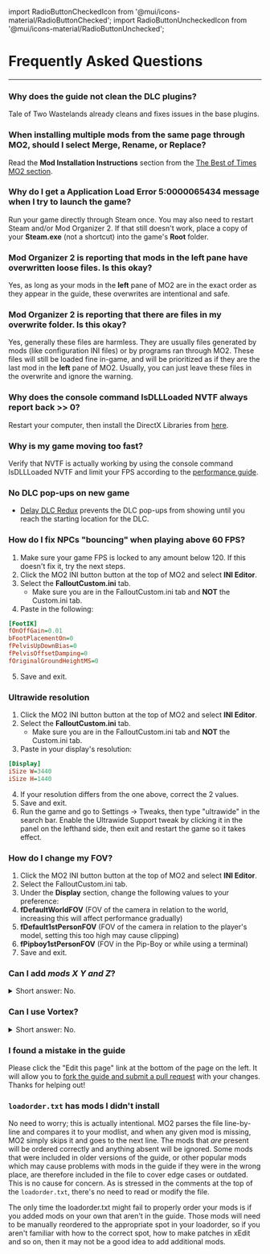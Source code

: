 ﻿import RadioButtonCheckedIcon from '@mui/icons-material/RadioButtonChecked';
import RadioButtonUncheckedIcon from '@mui/icons-material/RadioButtonUnchecked';

# Frequently Asked Questions

---

### Why does the guide not clean the DLC plugins?

Tale of Two Wastelands already cleans and fixes issues in the base plugins.

### When installing multiple mods from the same page through MO2, should I select Merge, Rename, or Replace?

Read the <strong>Mod Installation Instructions</strong> section from the <a href="https://thebestoftimes.moddinglinked.com/mo2.html#installationInstructions" target="_blank">The Best of Times MO2 section</a>.

### Why do I get a Application Load Error 5:0000065434 message when I try to launch the game?

Run your game directly through Steam once. You may also need to restart Steam and/or Mod Organizer 2. If that still doesn't work, place a copy of your <strong>Steam.exe</strong> (not a shortcut) into the game's <strong>Root</strong> folder.

### Mod Organizer 2 is reporting that mods in the left pane have overwritten loose files. Is this okay?

Yes, as long as your mods in the **left** pane of MO2 are in the exact order as they appear in the guide, these overwrites are intentional and safe.

### Mod Organizer 2 is reporting that there are files in my overwrite folder. Is this okay?

Yes, generally these files are harmless. They are usually files generated by mods (like configuration INI files) or by programs ran through MO2. These files will still be loaded fine in-game, and will be prioritized as if they are the last mod in the **left** pane of MO2. Usually, you can just leave these files in the overwrite and ignore the warning.

### Why does the console command IsDLLLoaded NVTF always report back >> 0?

Restart your computer, then install the DirectX Libraries from <a href="https://www.microsoft.com/en-us/download/details.aspx?id=8109" target="_blank">here</a>.

### Why is my game moving too fast?

Verify that NVTF is actually working by using the console command IsDLLLoaded NVTF and limit your FPS according to the <a class="link" href="https://performance.moddinglinked.com" target="_blank">performance guide</a>.

### No DLC pop-ups on new game

- [Delay DLC Redux](gameplay#delay-dlc-redux-ttw) prevents the DLC pop-ups from showing until you reach the starting location for the DLC.

### How do I fix NPCs "bouncing" when playing above 60 FPS?

1. Make sure your game FPS is locked to any amount below 120. If this doesn't fix it, try the next steps.
2. Click the MO2 INI button button at the top of MO2 and select **INI Editor**.
3. Select the **FalloutCustom.ini** tab.
    - Make sure you are in the FalloutCustom.ini tab and **NOT** the Custom.ini tab.
4. Paste in the following:
```ini title="FalloutCustom.ini"
[FootIK]
fOnOffGain=0.01
bFootPlacementOn=0
fPelvisUpDownBias=0
fPelvisOffsetDamping=0
fOriginalGroundHeightMS=0
```
5. Save and exit.

### Ultrawide resolution

1. Click the MO2 INI button button at the top of MO2 and select **INI Editor**.
2. Select the **FalloutCustom.ini** tab.
    - Make sure you are in the FalloutCustom.ini tab and **NOT** the Custom.ini tab.
3. Paste in your display's resolution:
```ini title="FalloutCustom.ini"
[Display]
iSize W=3440
iSize H=1440
```
4. If your resolution differs from the one above, correct the 2 values.
5. Save and exit.
6. Run the game and go to Settings -> Tweaks, then type "ultrawide" in the search bar. Enable the Ultrawide Support tweak by clicking it in the panel on the lefthand side, then exit and restart the game so it takes effect.

### How do I change my FOV?

1. Click the MO2 INI button button at the top of MO2 and select **INI Editor**.
2. Select the FalloutCustom.ini tab.
3. Under the **Display** section, change the following values to your preference:
4. **fDefaultWorldFOV** (FOV of the camera in relation to the world, increasing this will affect performance gradually)
5. **fDefault1stPersonFOV** (FOV of the camera in relation to the player's model, setting this too high may cause clipping)
6. **fPipboy1stPersonFOV** (FOV in the Pip-Boy or while using a terminal)
7. Save and exit.

### Can I add _mods X Y and Z_?

<details>
<summary>Short answer: No.</summary>
<p>Long answer: Well, it depends. No one can tell you with certainty that it is 100% safe to add a mod. Compatibility generally isn't a yes or no question. If you are an experienced modder and understand that many mods will require patching in xEdit and that you will need to manually sort it in your load order, then yes you can probably add that mod. If you are a beginner and don't know how to do any of that, you should not add any mods. Essentially, if you have to ask if you can add a mod, you probably shouldn't.</p>
</details>

### Can I use Vortex?

<details>
<summary>Short answer: No.</summary>
<p>Long answer: The guide is oriented completely towards MO2 and takes advantage of a number of its exclusive features. You should use whatever mod manager you like, but we are unable to accomodate Vortex users looking for support, as none of us use it. If using MO2 is a dealbreaker for you, we recommend <a href="https://youtu.be/Zts-tF0nYIk" target="_blank">Gopher's video tutorial</a> instead of this guide.</p>
</details>

### I found a mistake in the guide

Please click the "Edit this page" link at the bottom of the page on the left. It will allow you to [fork the guide and submit a pull request](https://docs.github.com/en/pull-requests/collaborating-with-pull-requests/proposing-changes-to-your-work-with-pull-requests/creating-a-pull-request-from-a-fork) with your changes. Thanks for helping out!

### `loadorder.txt` has mods I didn't install

No need to worry; this is actually intentional. MO2 parses the file line-by-line and compares it to your modlist, and when any given mod is missing, MO2 simply skips it and goes to the next line. The mods that _are_ present will be ordered correctly and anything absent will be ignored. Some mods that were included in older versions of the guide, or other popular mods which may cause problems with mods in the guide if they were in the wrong place, are therefore included in the file to cover edge cases or outdated. This is no cause for concern. As is stressed in the comments at the top of the `loadorder.txt`, there's no need to read or modify the file.

The only time the loadorder.txt might fail to properly order your mods is if you added mods on your own that aren't in the guide. Those mods will need to be manually reordered to the appropriate spot in your loadorder, so if you aren't familiar with how to the correct spot, how to make patches in xEdit and so on, then it may not be a good idea to add additional mods.

